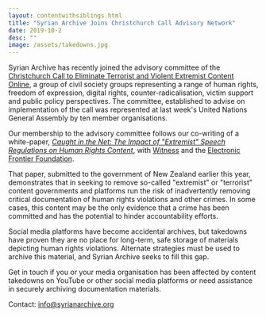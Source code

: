 ```yaml
---
layout: contentwithsiblings.html
title: "Syrian Archive Joins Christchurch Call Advisory Network"
date: 2019-10-2
desc: ""
image: /assets/takedowns.jpg
---
```


Syrian Archive has recently joined the advisory committee of the [Christchurch Call to Eliminate Terrorist and Violent Extremist Content Online](https://www.christchurchcall.com), a group of civil society groups representing a range of human rights, freedom of expression, digital rights, counter-radicalisation, victim support and public policy perspectives. The committee, established to advise on implementation of the call was represented at last week's United Nations General Assembly by ten member organisations.

Our membership to the advisory committee follows our co-writing of a white-paper, [*Caught in the Net: The Impact of "Extremist" Speech Regulations on Human Rights Content*](https://syrianarchive.org/en/tech-advocacy/impact-extremist-human-rights.html), with [Witness](https://www.witness.org/) and the [Electronic Frontier Foundation](https://www.eff.org/?).

That paper, submitted to the government of New Zealand earlier this year, demonstrates that in seeking to remove so-called "extremist" or "terrorist" content governments and platforms run the risk of inadvertently removing critical documentation of human rights violations and other crimes. In some cases, this content may be the only evidence that a crime has been committed and has the potential to hinder accountability efforts.

Social media platforms have become accidental archives, but takedowns have proven they are no place for long-term, safe storage of materials depicting human rights violations. Alternate strategies must be used to archive this material, and Syrian Archive seeks to fill this gap.

Get in touch if you or your media organisation has been affected by content takedowns on YouTube or other social media platforms or need assistance in securely archiving documentation materials.

Contact: info@syrianarchive.org
